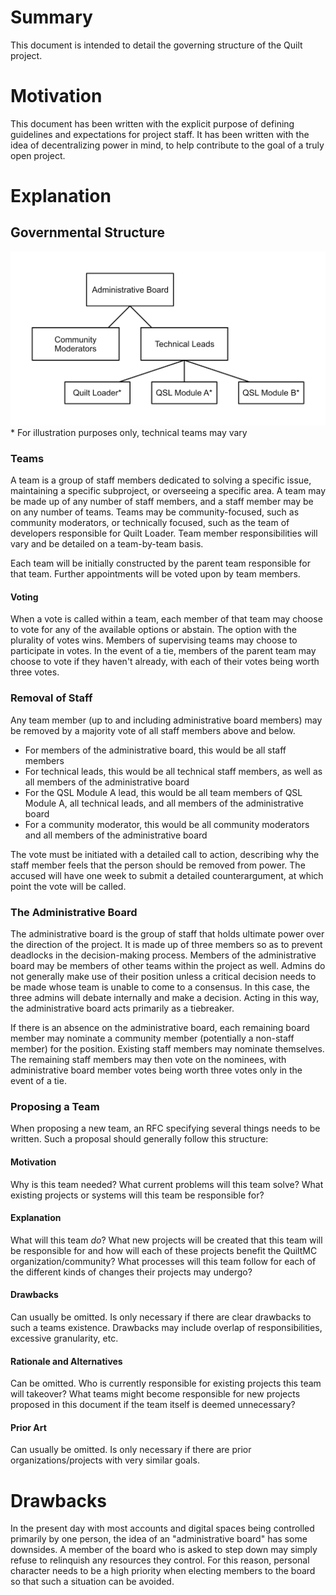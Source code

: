 # Summary
This document is intended to detail the governing structure of the Quilt project.

# Motivation
This document has been written with the explicit purpose of defining guidelines and expectations for project staff. It has been written with the idea of decentralizing power in mind, to help contribute to the goal of a truly open project.

# Explanation

## Governmental Structure
![Government Structure](government-structure.png)
\* For illustration purposes only, technical teams may vary

### Teams
A team is a group of staff members dedicated to solving a specific issue, maintaining a specific subproject, or overseeing a specific area. A team may be made up of any number of staff members, and a staff member may be on any number of teams. Teams may be community-focused, such as community moderators, or technically focused, such as the team of developers responsible for Quilt Loader. Team member responsibilities will vary and be detailed on a team-by-team basis.

Each team will be initially constructed by the parent team responsible for that team. Further appointments will be voted upon by team members.

#### Voting
When a vote is called within a team, each member of that team may choose to vote for any of the available options or abstain. The option with the plurality of votes wins. Members of supervising teams may choose to participate in votes. In the event of a tie, members of the parent team may choose to vote if they haven't already, with each of their votes being worth three votes.

### Removal of Staff
Any team member (up to and including administrative board members) may be removed by a majority vote of all staff members above and below.
 * For members of the administrative board, this would be all staff members
 * For technical leads, this would be all technical staff members, as well as all members of the administrative board
 * For the QSL Module A lead, this would be all team members of QSL Module A, all technical leads, and all members of the administrative board
 * For a community moderator, this would be all community moderators and all members of the administrative board

The vote must be initiated with a detailed call to action, describing why the staff member feels that the person should be removed from power. The accused will have one week to submit a detailed counterargument, at which point the vote will be called.

### The Administrative Board
The administrative board is the group of staff that holds ultimate power over the direction of the project. It is made up of three members so as to prevent deadlocks in the decision-making process. Members of the administrative board may be members of other teams within the project as well. Admins do not generally make use of their position unless a critical decision needs to be made whose team is unable to come to a consensus. In this case, the three admins will debate internally and make a decision. Acting in this way, the administrative board acts primarily as a tiebreaker.

If there is an absence on the administrative board, each remaining board member may nominate a community member (potentially a non-staff member) for the position. Existing staff members may nominate themselves. The remaining staff members may then vote on the nominees, with administrative board member votes being worth three votes only in the event of a tie.

### Proposing a Team
When proposing a new team, an RFC specifying several things needs to be written. Such a proposal should generally follow this structure:

#### Motivation
Why is this team needed? What current problems will this team solve? What existing projects or systems will this team be responsible for?

#### Explanation
What will this team *do*? What new projects will be created that this team will be responsible for and how will each of these projects benefit the QuiltMC organization/community? What processes will this team follow for each of the different kinds of changes their projects may undergo?

#### Drawbacks
Can usually be omitted. Is only necessary if there are clear drawbacks to such a teams existence. Drawbacks may include overlap of responsibilities, excessive granularity, etc.

#### Rationale and Alternatives
Can be omitted. Who is currently responsible for existing projects this team will takeover? What teams might become responsible for new projects proposed in this document if the team itself is deemed unnecessary?

#### Prior Art
Can usually be omitted. Is only necessary if there are prior organizations/projects with very similar goals.

# Drawbacks
In the present day with most accounts and digital spaces being controlled primarily by one person, the idea of an "administrative board" has some downsides. A member of the board who is asked to step down may simply refuse to relinquish any resources they control. For this reason, personal character needs to be a high priority when electing members to the board so that such a situation can be avoided.
